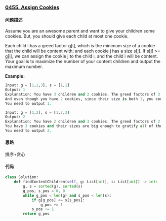 ### [0455. Assign Cookies](https://leetcode-cn.com/problems/assign-cookies/)

#### 问题描述
Assume you are an awesome parent and want to give your children some cookies. But, you should give each child at most one cookie.

Each child i has a greed factor g[i], which is the minimum size of a cookie that the child will be content with; and each cookie j has a size s[j]. If s[j] >= g[i], we can assign the cookie j to the child i, and the child i will be content. Your goal is to maximize the number of your content children and output the maximum number.

**Example:**
```python
Input: g = [1,2,3], s = [1,1]
Output: 1
Explanation: You have 3 children and 2 cookies. The greed factors of 3 children are 1, 2, 3. 
And even though you have 2 cookies, since their size is both 1, you could only make the child whose greed factor is 1 content.
You need to output 1.
```
```python
Input: g = [1,2], s = [1,2,3]
Output: 2
Explanation: You have 2 children and 3 cookies. The greed factors of 2 children are 1, 2. 
You have 3 cookies and their sizes are big enough to gratify all of the children, 
You need to output 2.
```

#### 思路
排序+贪心

#### 代码

```python
class Solution:
    def findContentChildren(self, g: List[int], s: List[int]) -> int:
        g, s = sorted(g), sorted(s)
        g_pos, s_pos = 0, 0
        while g_pos < len(g) and s_pos < len(s):
            if g[g_pos] <= s[s_pos]:
                g_pos += 1
            s_pos += 1
        return g_pos
```